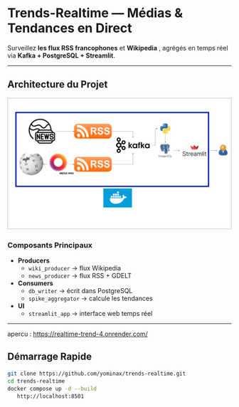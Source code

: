 #  Trends-Realtime — Médias & Tendances en Direct

Surveillez **les flux RSS francophones** et **Wikipedia** , agrégés en temps réel via **Kafka + PostgreSQL + Streamlit**.

---

##  Architecture du Projet
![Architecture](images/architecturetrendsrealtime.png)


### Composants Principaux
- **Producers**
  - `wiki_producer` → flux Wikipedia
  - `news_producer` → flux RSS + GDELT
- **Consumers**
  - `db_writer` → écrit dans PostgreSQL
  - `spike_aggregator` → calcule les tendances
- **UI**
  - `streamlit_app` → interface web temps réel

---
apercu : https://realtime-trend-4.onrender.com/
##  Démarrage Rapide

```bash
git clone https://github.com/yominax/trends-realtime.git
cd trends-realtime
docker compose up -d --build
   http://localhost:8501
 
